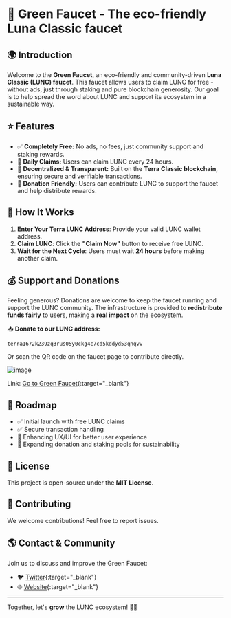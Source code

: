 # 🌿 Green Faucet - The eco-friendly Luna Classic faucet

## 🌍 Introduction
Welcome to the **Green Faucet**, an eco-friendly and community-driven **Luna Classic (LUNC) faucet**. This faucet allows users to claim LUNC for free - without ads, just through staking and pure blockchain generosity. Our goal is to help spread the word about LUNC and support its ecosystem in a sustainable way.

## ⭐ Features
- ✅ **Completely Free:** No ads, no fees, just community support and staking rewards.
- 🔄 **Daily Claims:** Users can claim LUNC every 24 hours.
- 🔐 **Decentralized & Transparent:** Built on the **Terra Classic blockchain**, ensuring secure and verifiable transactions.
- 💚 **Donation Friendly:** Users can contribute LUNC to support the faucet and help distribute rewards.

## 🔹 How It Works
1. **Enter Your Terra LUNC Address**: Provide your valid LUNC wallet address.
2. **Claim LUNC**: Click the **"Claim Now"** button to receive free LUNC.
3. **Wait for the Next Cycle**: Users must wait **24 hours** before making another claim.

## 💰 Support and Donations
Feeling generous? Donations are welcome to keep the faucet running and support the LUNC community. The infrastructure is provided to **redistribute funds fairly** to users, making a **real impact** on the ecosystem.

📥 **Donate to our LUNC address:**
```
terra1672k239zq3rus05y0ckg4c7cd5kddyd53qnqvv
```
Or scan the QR code on the faucet page to contribute directly.

![image](https://github.com/user-attachments/assets/5b6535bf-687e-48ef-ba7f-3145c8944b52)

Link: [Go to Green Faucet](https://www.greenfriendlylabs.com/green-faucet/){:target="_blank"}

## 📌 Roadmap
- ✅ Initial launch with free LUNC claims
- ✅ Secure transaction handling
- 🔄 Enhancing UX/UI for better user experience
- 🚀 Expanding donation and staking pools for sustainability

## 📜 License
This project is open-source under the **MIT License**.

## 🤝 Contributing
We welcome contributions! Feel free to report issues.

## 🌎 Contact & Community
Join us to discuss and improve the Green Faucet:
- 🐦 [Twitter](https://twitter.com/GreenFrndLabs){:target="_blank"}
- 🌐 [Website](https://www.greenfriendlylabs.com/){:target="_blank"}

---
Together, let's **grow** the LUNC ecosystem! 🌿🚀

